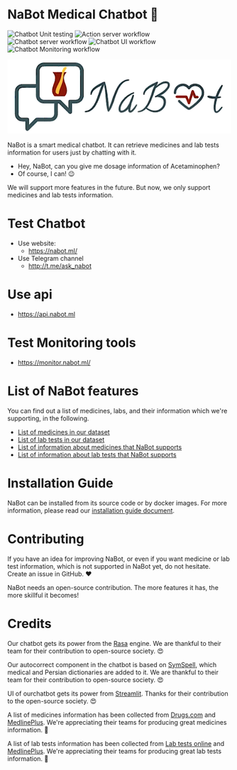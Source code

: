 # NaBot Medical Chatbot :robot:
![Chatbot Unit testing](https://github.com/MedBot-team/NaBot/actions/workflows/rasa-test.yml/badge.svg?style=svg)
![Action server workflow](https://github.com/MedBot-team/NaBot/actions/workflows/docker_push_actions.yml/badge.svg?style=svg)
![Chatbot server workflow](https://github.com/MedBot-team/NaBot/actions/workflows/docker_push_chatbot.yml/badge.svg?style=svg)
![Chatbot UI workflow](https://github.com/MedBot-team/NaBot/actions/workflows/docker_push_ui.yml/badge.svg?style=svg)
![Chatbot Monitoring workflow](https://github.com/MedBot-team/NaBot/actions/workflows/docker_push_monitoring.yml/badge.svg?style=svg)

![Logo](https://github.com/Ali-Razmdideh/NaBot/blob/main/logo.png)

NaBot is a smart medical chatbot. It can retrieve medicines and lab tests information for users just by chatting with it.

- Hey, NaBot, can you give me dosage information of Acetaminophen?
- Of course, I can! :wink:

We will support more features in the future. But now, we only support medicines and lab tests information.

# Test Chatbot

- Use website:
  - https://nabot.ml/
- Use Telegram channel
  - http://t.me/ask_nabot

# Use api
  - https://api.nabot.ml

# Test Monitoring tools
  - https://monitor.nabot.ml/

# List of NaBot features

You can find out a list of medicines, labs, and their information which we're supporting, in the following. 

* [List of medicines in our dataset](https://github.com/MedBot-team/NaBot/wiki/List-of-medicines)
* [List of lab tests in our dataset](https://github.com/MedBot-team/NaBot/wiki/List-of-lab-test)
* [List of information about medicines that NaBot supports](https://github.com/MedBot-team/NaBot/wiki/Medicines-information)
* [List of information about lab tests that NaBot supports](https://github.com/MedBot-team/NaBot/wiki/Lab-tests-information)

# Installation Guide

NaBot can be installed from its source code or by docker images. For more information, please read our [installation guide document](https://github.com/MedBot-team/NaBot/wiki/Installation-Guide).

# Contributing

If you have an idea for improving NaBot, or even if you want medicine or lab test information, which is not supported in NaBot yet, do not hesitate. Create an issue in GitHub. :heart:

NaBot needs an open-source contribution. The more features it has, the more skillful it becomes! 

# Credits
Our chatbot gets its power from the [Rasa](https://rasa.com/) engine. We are thankful to their team for their contribution to open-source society. :heart_eyes:

Our autocorrect component in the chatbot is based on [SymSpell](https://github.com/wolfgarbe/SymSpell), which medical and Persian dictionaries are added to it. We are thankful to their team for their contribution to open-source society. :heart_eyes:

UI of ourchatbot gets its power from [Streamlit](https://github.com/streamlit/streamlit). Thanks for their contribution to the open-source society. :heart_eyes:

A list of medicines information has been collected from [Drugs.com](https://www.drugs.com/) and [MedlinePlus](https://medlineplus.gov/druginformation.html). We're appreciating their teams for producing great medicines information. :hugs:

A list of lab tests information has been collected from [Lab tests online](https://labtestsonline.org/) and [MedlinePlus](https://medlineplus.gov/lab-tests/). We're appreciating their teams for producing great lab tests information. :hugs:
